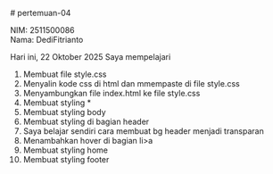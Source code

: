 # pertemuan-04

NIM: 2511500086<br>
Nama: DediFitrianto<br>

Hari ini, 22 Oktober 2025 Saya mempelajari
<ol>
    <li>Membuat file style.css</li>
    <li>Menyalin kode css di html dan mmempaste di file style.css</li>
    <li>Menyambungkan file index.html ke file style.css</li>
    <li>Membuat styling *</li>
    <li>Membuat styling body</li>
    <li>Membuat styling di bagian header</li>
    <li>Saya belajar sendiri cara membuat bg header menjadi transparan</li>
    <li>Menambahkan hover di bagian li>a</li>
    <li>Membuat styling home</li>
    <li>Membuat styling footer</li>
</ol>